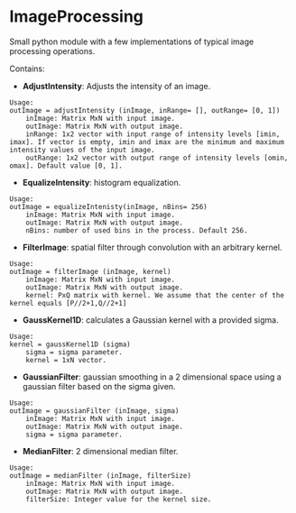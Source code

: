 # ImageProcessing

Small python module with a few implementations of typical image processing operations.

Contains:

- **AdjustIntensity**:
    Adjusts the intensity of an image.

```
Usage: 
outImage = adjustIntensity (inImage, inRange= [], outRange= [0, 1])
    inImage: Matrix MxN with input image.
    outImage: Matrix MxN with output image.
    inRange: 1x2 vector with input range of intensity levels [imin, imax]. If vector is empty, imin and imax are the minimum and maximum intensity values of the input image. 
    outRange: 1x2 vector with output range of intensity levels [omin, omax]. Default value [0, 1]. 
```


- **EqualizeIntensity**: histogram equalization.

```
Usage: 
outImage = equalizeIntenisty(inImage, nBins= 256)
    inImage: Matrix MxN with input image.
    outImage: Matrix MxN with output image.
    nBins: number of used bins in the process. Default 256.

```

- **FilterImage**: spatial filter through convolution with an arbitrary kernel.

```
Usage: 
outImage = filterImage (inImage, kernel)
    inImage: Matrix MxN with input image.
    outImage: Matrix MxN with output image.
    kernel: PxQ matrix with kernel. We assume that the center of the kernel equals [P//2+1,Q//2+1]
```

- **GaussKernel1D**: calculates a Gaussian kernel with a provided sigma.

```
Usage: 
kernel = gaussKernel1D (sigma)
    sigma = sigma parameter.
    kernel = 1xN vector.
```

- **GaussianFilter**: gaussian smoothing in a 2 dimensional space using a gaussian filter based on the sigma given.

```
Usage: 
outImage = gaussianFilter (inImage, sigma)
    inImage: Matrix MxN with input image.
    outImage: Matrix MxN with output image.
    sigma = sigma parameter.
```

- **MedianFilter**: 2 dimensional median filter.

```
Usage: 
outImage = medianFilter (inImage, filterSize)
    inImage: Matrix MxN with input image.
    outImage: Matrix MxN with output image.
    filterSize: Integer value for the kernel size.
```